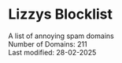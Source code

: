 # Lizzys Blocklist
A list of annoying spam domains<br>
Number of Domains: 211<br>
Last modified: 28-02-2025<br>
